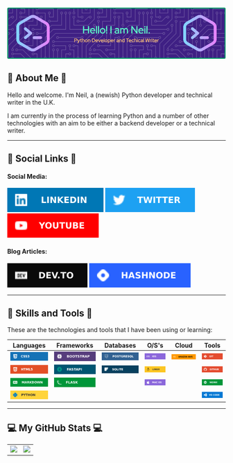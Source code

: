 ![Header](assets/images/headers/profile-header.png)

## :information_desk_person:  About Me  :information_desk_person:

Hello and welcome. I'm Neil, a (newish) Python developer and technical writer in the U.K.  

I am currently in the process of learning Python and a number of other technologies with
an aim to be either a backend developer or a technical writer.

---
## :iphone: Social Links  :iphone:

#### Social Media:  

[![LinkedIn!](/assets/images/social/linkedin.svg "LinkedIn")](https://www.linkedin.com/in/neil-allwood/) 
[![Twitter](/assets/images/social/twitter.svg "Twitter")](https://twitter.com/dev_neil_a) 
[![YouTube](/assets/images/social/youtube.svg "YouTube")](https://www.youtube.com/channel/UCiIcRgJwakk5Y01goFsiRcQ) 

#### Blog Articles:

[![Dev.To](/assets/images/social/devto.svg "Dev.To")](https://dev.to/dev_neil_a)
[![Hashnode](/assets/images/social/hashnode.svg "Hashnode")](https://hashnode.com/@devneila)  

---  

## :wrench:  Skills and Tools  :wrench:

These are the technologies and tools that I have been using or learning:  
  


| Languages | Frameworks | Databases | O/S's | Cloud | Tools |
| :-: | :-: | :-: | :-: | :-: | :-: |
| ![CSS](/assets/images/badges/css.svg "CSS") | ![Bootstrap](/assets/images/badges/bootstrap.svg "Bootstrap") | ![PostgreSQL](/assets/images/badges/postgresql.svg "PostgreSQL") | ![iOS](/assets/images/badges/ios.svg "iOS") | ![AWS](/assets/images/badges/aws.svg "AWS") | ![Git](/assets/images/badges/git.svg "Git") |
| ![HTML](/assets/images/badges/html5.svg "HTML") | ![FastAPI](/assets/images/badges/fastapi.svg "FastAPI") | ![SQLite](/assets/images/badges/sqlite.svg "SQLite") | ![Linux](/assets/images/badges/linux.svg "Linux") | | ![GitHub](/assets/images/badges/github.svg "GitHub") |
| ![Markdown](/assets/images/badges/markdown.svg "MarkDown") | ![Flask](/assets/images/badges/flask.svg "Flask") | | ![macOS](/assets/images/badges/macos.svg "macOS") | | ![Nginx](/assets/images/badges/nginx.svg "Nginx") | 
| ![Python](/assets/images/badges/python.svg "Python") | | | | | ![VS Code](/assets/images/badges/vscode.svg "VS Code") |



---

## :computer:  My GitHub Stats  :computer:  

<table>
    <tr>
        <td valign="top">
            <a href="https://github.com/York13Pud?tab=repositories">
                <img src="https://github-readme-stats.vercel.app/api?username=York13Pud&show_icons=true&theme=aura" />
            </a>
        </td>
        <td valign="top">
            <a href="https://github.com/York13Pud?tab=repositories">
                <img src="https://github-readme-stats.vercel.app/api/top-langs/?username=York13Pud&layout=compact&theme=aura" />
            </a>
        </td>
    </tr>
</table>